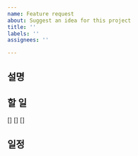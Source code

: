 ```yaml
---
name: Feature request
about: Suggest an idea for this project
title: ''
labels: ''
assignees: ''

---
```


## 설명


## 할 일
[]
[]
[]

## 일정
